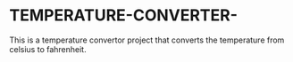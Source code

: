 # TEMPERATURE-CONVERTER-
This is a temperature convertor project that converts the temperature from celsius to fahrenheit.
